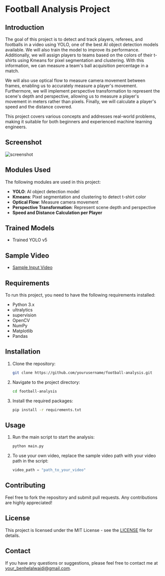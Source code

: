 # Football Analysis Project

## Introduction
The goal of this project is to detect and track players, referees, and footballs in a video using YOLO, one of the best AI object detection models available. We will also train the model to improve its performance. Additionally, we will assign players to teams based on the colors of their t-shirts using Kmeans for pixel segmentation and clustering. With this information, we can measure a team's ball acquisition percentage in a match.

We will also use optical flow to measure camera movement between frames, enabling us to accurately measure a player's movement. Furthermore, we will implement perspective transformation to represent the scene's depth and perspective, allowing us to measure a player's movement in meters rather than pixels. Finally, we will calculate a player's speed and the distance covered.

This project covers various concepts and addresses real-world problems, making it suitable for both beginners and experienced machine learning engineers.

## Screenshot
![screenshot](https://github.com/BenHelal/football_analysis/assets/114242095/4c30de94-39bd-41c9-997f-279fb8c992a3)


## Modules Used
The following modules are used in this project:
- **YOLO**: AI object detection model
- **Kmeans**: Pixel segmentation and clustering to detect t-shirt color
- **Optical Flow**: Measure camera movement
- **Perspective Transformation**: Represent scene depth and perspective
- **Speed and Distance Calculation per Player**

## Trained Models
- Trained YOLO v5

## Sample Video
- [Sample Input Video](path_to_sample_video)

## Requirements
To run this project, you need to have the following requirements installed:
- Python 3.x
- ultralytics
- supervision
- OpenCV
- NumPy
- Matplotlib
- Pandas

## Installation
1. Clone the repository:
    ```bash
    git clone https://github.com/yourusername/football-analysis.git
    ```
2. Navigate to the project directory:
    ```bash
    cd football-analysis
    ```
3. Install the required packages:
    ```bash
    pip install -r requirements.txt
    ```

## Usage
1. Run the main script to start the analysis:
    ```bash
    python main.py
    ```

2. To use your own video, replace the sample video path with your video path in the script:
    ```python
    video_path = "path_to_your_video"
    ```

## Contributing
Feel free to fork the repository and submit pull requests. Any contributions are highly appreciated!

## License
This project is licensed under the MIT License - see the [LICENSE](LICENSE) file for details.

## Contact
If you have any questions or suggestions, please feel free to contact me at [your_benhelalwajdi@gmail.com](mailto:benhelalwajdi@gmail.com).
